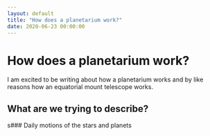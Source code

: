 ```yaml
---
layout: default
title: "How does a planetarium work?"
date: 2020-06-23 00:00:00 
---
```


# How does a planetarium work?
I am excited to be writing about how a planetarium works and by like reasons how an equatorial mount telescope works.

## What are we trying to describe?

s### Daily motions of the stars and planets

